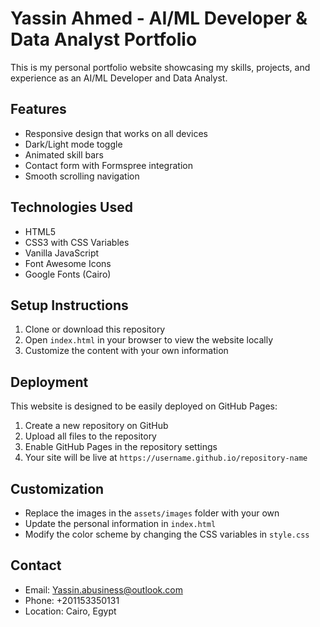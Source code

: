 # Yassin Ahmed - AI/ML Developer & Data Analyst Portfolio

This is my personal portfolio website showcasing my skills, projects, and experience as an AI/ML Developer and Data Analyst.

## Features

- Responsive design that works on all devices
- Dark/Light mode toggle
- Animated skill bars
- Contact form with Formspree integration
- Smooth scrolling navigation

## Technologies Used

- HTML5
- CSS3 with CSS Variables
- Vanilla JavaScript
- Font Awesome Icons
- Google Fonts (Cairo)

## Setup Instructions

1. Clone or download this repository
2. Open `index.html` in your browser to view the website locally
3. Customize the content with your own information

## Deployment

This website is designed to be easily deployed on GitHub Pages:

1. Create a new repository on GitHub
2. Upload all files to the repository
3. Enable GitHub Pages in the repository settings
4. Your site will be live at `https://username.github.io/repository-name`

## Customization

- Replace the images in the `assets/images` folder with your own
- Update the personal information in `index.html`
- Modify the color scheme by changing the CSS variables in `style.css`

## Contact

- Email: Yassin.abusiness@outlook.com
- Phone: +201153350131
- Location: Cairo, Egypt